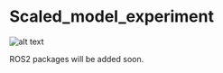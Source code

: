 # Scaled_model_experiment
![alt text](https://github.com/simran215/Scaled_model_experiment/blob/master/track_new1.jpg)

ROS2 packages will be added soon.
